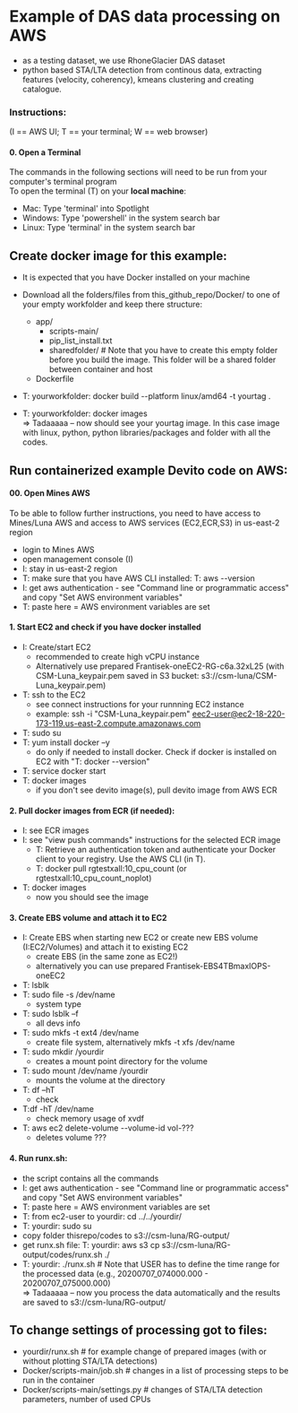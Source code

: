 # Example of DAS data processing on AWS
- as a testing dataset, we use RhoneGlacier DAS dataset
- python based STA/LTA detection from continous data, extracting features (velocity, coherency), kmeans clustering and creating catalogue.

### Instructions:
(I == AWS UI; T == your terminal; W == web browser)

#### 0. Open a Terminal
The commands in the following sections will need to be run from your computer's terminal program <br>
To open the terminal (T) on your **local machine**: 
- Mac: Type 'terminal' into Spotlight
- Windows: Type 'powershell' in the system search bar
- Linux: Type 'terminal' in the system search bar

## Create docker image for this example:
- It is expected that you have Docker installed on your machine
- Download all the folders/files from this_github_repo/Docker/ to one of your empty workfolder and keep there structure:
   - app/
      - scripts-main/
      - pip_list_install.txt
      - sharedfolder/ # Note that you have to create this empty folder before you build the image. This folder will be a shared folder between container and host
   - Dockerfile

- T: yourworkfolder: docker build --platform linux/amd64 -t yourtag .
- T: yourworkfolder: docker images <br>
=> Tadaaaaa – now should see your yourtag image. In this case image with linux, python, python libraries/packages and folder with all the codes. 

## Run containerized example Devito code on AWS:
#### 00. Open Mines AWS
To be able to follow further instructions, you need to have access to Mines/Luna AWS and access to AWS services (EC2,ECR,S3) in us-east-2 region
- login to Mines AWS
- open management console (I)
- I: stay in us-east-2 region
- T: make sure that you have AWS CLI installed: T: aws --version
- I: get aws authentication - see "Command line or programmatic access" and copy "Set AWS environment variables"
- T: paste here = AWS environment variables are set

#### 1. Start EC2 and check if you have docker installed <br>
- I: Create/start EC2
   - recommended to create high vCPU instance 
   - Alternatively use prepared Frantisek-oneEC2-RG-c6a.32xL25 (with CSM-Luna_keypair.pem saved in S3 bucket: s3://csm-luna/CSM-Luna_keypair.pem)
- T: ssh to the EC2
   - see connect instructions for your runnning EC2 instance
   - example: ssh -i "CSM-Luna_keypair.pem" eec2-user@ec2-18-220-173-119.us-east-2.compute.amazonaws.com
- T: sudo su
- T: yum install docker –y
   - do only if needed to install docker. Check if docker is installed on EC2 with "T: docker --version"
- T: service docker start
- T: docker images
   - if you don't see devito image(s), pull devito image from AWS ECR

#### 2. Pull docker images from ECR (if needed):
- I: see ECR images
- I: see "view push commands" instructions for the selected ECR image
   - T: Retrieve an authentication token and authenticate your Docker client to your registry. Use the AWS CLI (in T).
   - T: docker pull rgtestxall:10_cpu_count (or rgtestxall:10_cpu_count_noplot)
- T: docker images
   - now you should see the image

#### 3. Create EBS volume and attach it to EC2
- I: Create EBS when starting new EC2 or create new EBS volume (I:EC2/Volumes) and attach it to existing EC2
   - create EBS (in the same zone as EC2!)
   - alternatively you can use prepared Frantisek-EBS4TBmaxIOPS-oneEC2
- T: lsblk
- T: sudo file -s /dev/name
   - system type
- T: sudo lsblk –f
   - all devs info
- T: sudo mkfs -t ext4 /dev/name 
   - create file system, alternatively mkfs -t xfs /dev/name
- T: sudo mkdir /yourdir
   - creates a mount point directory for the volume
- T: sudo mount /dev/name /yourdir 	
   - mounts the volume at the directory
- T: df –hT		
   - check
- T:df -hT /dev/name
   - check memory usage of xvdf
- T: aws ec2 delete-volume --volume-id vol-???
   - deletes volume ???

#### 4. Run runx.sh:
- the script contains all the commands
- I: get aws authentication - see "Command line or programmatic access" and copy "Set AWS environment variables"
- T: paste here = AWS environment variables are set
- T: from ec2-user to yourdir: cd ../../yourdir/
- T: yourdir: sudo su
- copy folder thisrepo/codes to s3://csm-luna/RG-output/
- get runx.sh file: T: yourdir: aws s3 cp s3://csm-luna/RG-output/codes/runx.sh ./
- T: yourdir: ./runx.sh # Note that USER has to define the time range for the processed data (e.g., 20200707_074000.000 - 20200707_075000.000) <br>
=> Tadaaaaa – now you process the data automatically and the results are saved to s3://csm-luna/RG-output/

## To change settings of processing got to files:
- yourdir/runx.sh # for example change of prepared images (with or without plotting STA/LTA detections) 
- Docker/scripts-main/job.sh # changes in a list of processing steps to be run in the container
- Docker/scripts-main/settings.py # changes of STA/LTA detection parameters, number of used CPUs
